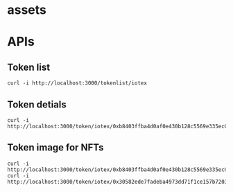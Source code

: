assets
======

# APIs

## Token list

```
curl -i http://localhost:3000/tokenlist/iotex
```

## Token detials

```
curl -i http://localhost:3000/token/iotex/0xb8403ffba4d0af0e430b128c5569e335ec00c4c9
```

## Token image for NFTs

```
curl -i http://localhost:3000/token/iotex/0xb8403ffba4d0af0e430b128c5569e335ec00c4c9/image/1
curl -i http://localhost:3000/token/iotex/0x30582ede7fadeba4973dd71f1ce157b7203171ea/image/1
```
